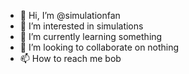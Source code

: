 - 👋 Hi, I’m @simulationfan
- 👀 I’m interested in simulations
- 🌱 I’m currently learning something
- 💞️ I’m looking to collaborate on nothing
- 📫 How to reach me bob

<!---
simulationfan/simulationfan is a ✨ special ✨ repository because its `README.md` (this file) appears on your GitHub profile.
You can click the Preview link to take a look at your changes.
--->
